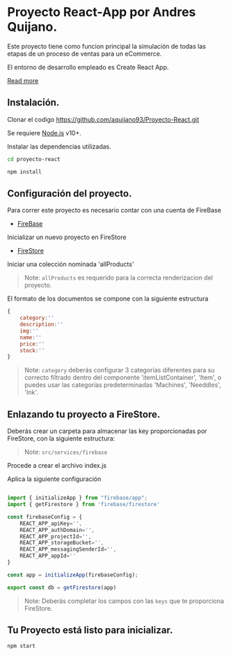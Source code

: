 # Proyecto React-App por Andres Quijano.

Este proyecto tiene como funcion principal la simulación de todas las etapas de
un proceso de ventas para un eCommerce.

El entorno de desarrollo empleado es Create React App. 

[Read more](https://create-react-app.dev/)

## Instalación.


Clonar el codigo https://github.com/aquijano93/Proyecto-React.git

Se requiere [Node.js](https://nodejs.org/) v10+.

Instalar las dependencias utilizadas.

```sh
cd proyecto-react
```

```sh
npm install
```

## Configuración del proyecto.


Para correr este proyecto es necesario contar con una cuenta de FireBase
* [FireBase](https://firebase.google.com/?hl=es-419&gclid=EAIaIQobChMI6d7qh6GX-wIVbU9IAB0Wvw3iEAAYASAAEgL3ovD_BwE&gclsrc=aw.ds)

Inicializar un nuevo proyecto en FireStore
* [FireStore](https://firebase.google.com/products/firestore?hl=es-419&gclid=EAIaIQobChMIm8T9m6GX-wIVEE-RCh0FBQ53EAAYASAAEgIaOPD_BwE&gclsrc=aw.ds)

Iniciar una colección nominada 'allProducts'
> Note: `allProducts` es requerido para la correcta renderizacion del proyecto.

El formato de los documentos se compone con la siguiente estructura

```jsx
{
    category:''
    description:''
    img:''
    name:''
    price:''
    stock:''
}
```

> Note: `category` deberás configurar 3 categorías diferentes para su  correcto filtrado dentro del componente 'itemListContainer', 'Item', o puedes usar las categorías predeterminadas 'Machines', 'Needdles', 'Ink'.

## Enlazando tu proyecto a FireStore.


Deberás crear un carpeta para almacenar las key proporcionadas por FireStore, con la siguiente estructura: 


> Note: `src/services/firebase`


Procede a crear el archivo index.js

Aplica la siguiente configuración

```jsx

import { initializeApp } from "firebase/app";
import { getFirestore } from 'firebase/firestore'

const firebaseConfig = {
    REACT_APP_apiKey='',
    REACT_APP_authDomain='',
    REACT_APP_projectId='',
    REACT_APP_storageBucket='',
    REACT_APP_messagingSenderId='',
    REACT_APP_appId=''
}

const app = initializeApp(firebaseConfig);

export const db = getFirestore(app)

```


> Note: Deberás completar los campos con las `keys` que te proporciona FireStore.


## Tu Proyecto está listo para inicializar.


```sh
npm start
```

